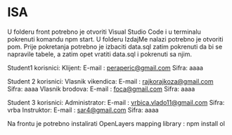 # ISA

U folderu front potrebno je otvoriti Visual Studio Code i u terminalu pokrenuti komandu npm start.
U folderu IzdajMe nalazi potrebno je otvoriti pom.
Prije pokretanja potrebno je izbaciti data.sql zatim pokrenuti da bi se napravile tabele, a zatim opet vratiti data.sql i pokrenuti sa njim.

Student1 korisnici:
Klijent:
E-mail : peraperic@gmail.com
Sifra: aaaa

Student 2 korisnici:
Vlasnik vikendica:
E-mail : rajkorajkoza@gmail.com
Sifra: aaaa
Vlasnik brodova:
E-mail : foca@gmail.com
Sifra: aaaa

Student 3 korisnici:
Administrator:
E-mail : vrbica.vlado11@gmail.com
Sifra: vrba
Instruktor:
E-mail : sar4@gmail.com
Sifra: aaaa

Na frontu je potrebno instalirati OpenLayers mapping library : npm install ol
